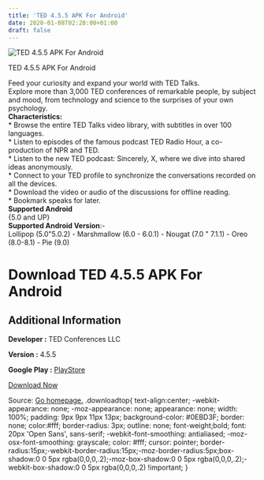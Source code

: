 ```yaml
---
title: 'TED 4.5.5 APK For Android'
date: 2020-01-08T02:28:00+01:00
draft: false
---
```


![TED 4.5.5 APK For Android](https://i1.wp.com/apkhome.net/wp-content/uploads/2020/01/TED-4.5.5.png "TED 4.5.5 APK For Android")

  

TED 4.5.5 APK For Android

Feed your curiosity and expand your world with TED Talks.  
Explore more than 3,000 TED conferences of remarkable people, by subject and mood, from technology and science to the surprises of your own psychology.  
**Characteristics:**  
\* Browse the entire TED Talks video library, with subtitles in over 100 languages.  
\* Listen to episodes of the famous podcast TED Radio Hour, a co-production of NPR and TED.  
\* Listen to the new TED podcast: Sincerely, X, where we dive into shared ideas anonymously.  
\* Connect to your TED profile to synchronize the conversations recorded on all the devices.  
\* Download the video or audio of the discussions for offline reading.  
\* Bookmark speaks for later.  
**Supported Android**  
{5.0 and UP}  
**Supported Android Version**:-  
Lollipop (5.0"5.0.2) - Marshmallow (6.0 - 6.0.1) - Nougat (7.0 " 7.1.1) - Oreo (8.0-8.1) - Pie (9.0)

Download TED 4.5.5 APK For Android
==================================

Additional Information
----------------------

**Developer :** TED Conferences LLC

**Version :** 4.5.5

**Google Play :** [PlayStore](https://play.google.com/store/apps/details?id=com.ted.android&hl=en)

  

[Download Now](https://store4app.co/post/ted-4-5-5-apk-for-android_1578428144)

  
Source: [Go homepage.](https://store4app.co/post/ted-4-5-5-apk-for-android_1578428144) .downloadtop{ text-align:center; -webkit-appearance: none; -moz-appearance: none; appearance: none; width: 100%; padding: 9px 9px 11px 13px; background-color: #0EBD3F; border: none; color:#fff; border-radius: 3px; outline: none; font-weight;bold; font: 20px 'Open Sans', sans-serif; -webkit-font-smoothing: antialiased; -moz-osx-font-smoothing: grayscale; color: #fff; cursor: pointer; border-radius:15px;-webkit-border-radius:15px;-moz-border-radius:5px;box-shadow:0 0 5px rgba(0,0,0,.2);-moz-box-shadow:0 0 5px rgba(0,0,0,.2);-webkit-box-shadow:0 0 5px rgba(0,0,0,.2) !important; }